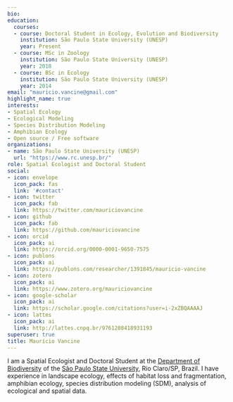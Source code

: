 ```yaml
---
bio:
education:
  courses:
  - course: Doctoral Student in Ecology, Evolution and Biodiversity
    institution: São Paulo State University (UNESP)
    year: Present
  - course: MSc in Zoology
    institution: São Paulo State University (UNESP)
    year: 2018
  - course: BSc in Ecology
    institution: São Paulo State University (UNESP)
    year: 2014
email: "mauricio.vancine@gmail.com"
highlight_name: true
interests:
- Spatial Ecology
- Ecological Modeling
- Species Distribution Modeling
- Amphibian Ecology
- Open source / Free software
organizations:
- name: São Paulo State University (UNESP)
  url: "https://www.rc.unesp.br/"
role: Spatial Ecologist and Doctoral Student
social:
- icon: envelope
  icon_pack: fas
  link: '#contact'
- icon: twitter
  icon_pack: fab
  link: https://twitter.com/mauriciovancine
- icon: github
  icon_pack: fab
  link: https://github.com/mauriciovancine
- icon: orcid
  icon_pack: ai
  link: https://orcid.org/0000-0001-9650-7575
- icon: publons
  icon_pack: ai
  link: https://publons.com/researcher/1391845/mauricio-vancine
- icon: zotero
  icon_pack: ai
  link: https://www.zotero.org/mauriciovancine
- icon: google-scholar
  icon_pack: ai
  link: https://scholar.google.com/citations?user=i-2xZBQAAAAJ
- icon: lattes
  icon_pack: ai
  link: http://lattes.cnpq.br/9761288418931193
superuser: true
title: Maurício Vancine
---
```


I am a Spatial Ecologist and Doctoral Student at the [Department of Biodiversity](https://ib.rc.unesp.br/#!/departamentos/ecologia/) of the [São Paulo State University](https://ib.rc.unesp.br/#!/), Rio Claro/SP, Brazil. I have experience in landscape ecology, effects of habitat loss and fragmentation, amphibian ecology, species distribution modeling (SDM), analysis of ecological and spatial data.
